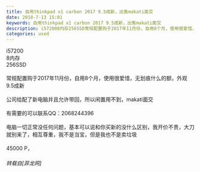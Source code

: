 ```yaml
---
title: 自用thinkpad x1 carbon 2017 9.5成新，出售makati面交
date: 2018-7-13 15:01
keywords: 自用thinkpad x1 carbon 2017 9.5成新，出售makati面交
description: i572008内存256SSD常规配置购于2017年11月份，自用8个月，使用很爱惜，无划痕什么的额，外观9.5成新公司给配了新电脑并且允许带回，所以闲置用不到，makati面交有需要的可以联系QQ：2068244396 电脑一切正常没任何问题，基本可以说和你买新的没什么区别，我开价不贵，大刀就别来了，相互尊重，我不是当宝，但是我也不是卖垃圾45000 P， 
categories: used
---
```

<td class="t_f" id="postmessage_1508706">

i57200<br/>
8内存<br/>
256SSD<br/>
<br/>
常规配置购于2017年11月份，自用8个月，使用很爱惜，无划痕什么的额，外观9.5成新<br/>
<br/>
公司给配了新电脑并且允许带回，所以闲置用不到，makati面交<br/>
<br/>
有需要的可以联系QQ：2068244396 <br/>
<br/>
电脑一切正常没任何问题，基本可以说和你买新的没什么区别，我开价不贵，大刀就别来了，相互尊重，我不是当宝，但是我也不是卖垃圾<br/>
<br/>
45000 P， </td>
###### 转载自[菲龙网]